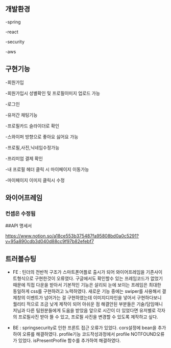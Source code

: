 ## 개발환경 
-spring

-react

-security

-aws



## 구현기능
-회원가입

-회원가입시 성별확인 및 프로필이미지 업로드 가능

-로그인

-유저간 채팅기능

-프로필카드 슬라이더로 확인

-스와이퍼 방향으로 좋아요 싫어요 가능

-프로필,사진,닉네임수정가능

-프리미엄 결제 확인 

-내 프로필 헤더 클릭 시 마이페이지 이동가능

-마이페이지 이미지 클릭시 수정



## 와이어프레임

### 컨셉은 수정됨 

##API 명세서

https://www.notion.so/a18ce553b375487fa95808bd0a0c5291?v=95a890cdb3d040d88cc9f97b82efebf7 



## 트러블슈팅
  * FE : 틴더의 전반적 구조가 스마트폰어플로 출시가 되어 와이어프레임을 기존사이트형식으로 구현한것이 오류였다.
구글에서도 확인할수 있는 프레임코드가 없었기 때문에 직접 다운을 받아서 기본적인 기능은 살리되 눈에 보이는 프레임은 최대한 동일하게 css를 구현하려고 노력하였다.
새로운 기능 중에는 swiper를 사용해서 결제창의 이벤트가 넘어가는 걸 구현하였는데 이미지디자인을 넣어서
구현하다보니 퀄리티 적으로 조금 낮게 제작이 되어 아쉬운 점
해결안된 부분들은 기술/담임매니저님과 다른 팀원분들에게 도움을 받았음 앞으로 시간이 더 있었다면
유저별로 각자의 프로필사진 받아 뜰 수 있고, 프로필 사진을 변경할 수 있도록 제작하고 싶다.


  * BE : springsecurity로 인한 프론트 접근 오류가 있었다. cors설정에 bean을 추가하여 오류를 해결하였다. profile기능 코드작성과정에서 profile NOTFOUND오류가 있었다.     isPresentProfile 함수를 추가하여 해결하였다.

